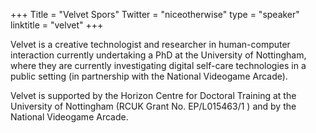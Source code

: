 +++
Title = "Velvet Spors"
Twitter = "niceotherwise"
type = "speaker"
linktitle = "velvet"
+++

Velvet is a creative technologist and researcher in human-computer
interaction currently undertaking a PhD at the University of Nottingham,
where they are currently investigating digital self-care technologies in
a public setting (in partnership with the National Videogame Arcade).

Velvet is supported by the Horizon Centre for Doctoral Training at the
University of Nottingham (RCUK Grant No. EP/L015463/1 ) and by the
National Videogame Arcade.
